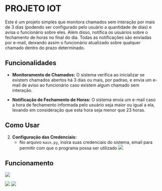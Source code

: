 # PROJETO IOT
Este é um projeto simples que monitora chamados sem interação por mais de 3 dias (podendo ser configurado pelo usuário a quantidade de dias) e avisa o funcionário sobre eles. Além disso, notifica os usuários sobre o fechamento de horas no final do dia. Todas as notificações são enviadas por e-mail, deixando assim o funcionário atualizado sobre qualquer chamado dentro do prazo determinado.

## Funcionalidades

- **Monitoramento de Chamados:** O sistema verifica ao inicializar se existem chamados abertos há 3 dias ou mais, por padrao, e envia um e-mail de aviso ao funcionário caso existem algum chamado sem interação.
  
- **Notificação de Fechamento de Horas:** O sistema envia um e-mail caso a hora de fechamento informada pelo usuário seja maior ou igual a ela, levando em consideração que esta hora seja menor que 23 horas.

## Como Usar

2. **Configuração das Credenciais:**
   - No arquivo `main.py`, insira suas credenciais do sistema, email para permitir com que o programa possa ser utilizado
![](https://i.imgur.com/sZHzDGn.gif)


## Funcionamento
![](https://i.imgur.com/CQLro5h.gif)

![](https://img.shields.io/github/stars/Pedro287ha/Projeto-IOT)
![](https://img.shields.io/github/forks/Pedro287ha/Projeto-IOT)
